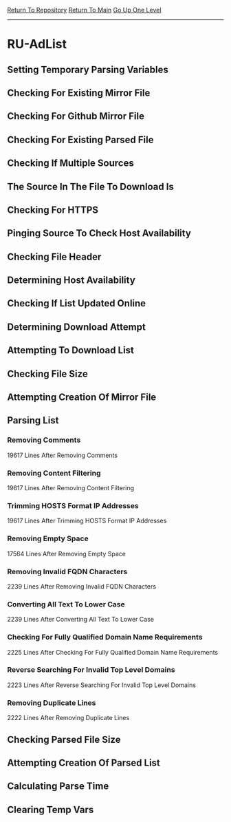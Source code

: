 [Return To Repository](https://github.com/deathbybandaid/piholeparser/)
[Return To Main](https://github.com/deathbybandaid/piholeparser/blob/master/RecentRunLogs/Mainlog.md)
[Go Up One Level](https://github.com/deathbybandaid/piholeparser/blob/master/RecentRunLogs/TopLevelScripts/30-Processing-External-Blacklists.md)
____________________________________
# RU-AdList
## Setting Temporary Parsing Variables
## Checking For Existing Mirror File
## Checking For Github Mirror File
## Checking For Existing Parsed File
## Checking If Multiple Sources
## The Source In The File To Download Is
## Checking For HTTPS
## Pinging Source To Check Host Availability
## Checking File Header
## Determining Host Availability
## Checking If List Updated Online
## Determining Download Attempt
## Attempting To Download List
## Checking File Size
## Attempting Creation Of Mirror File
## Parsing List
### Removing Comments
19617 Lines After Removing Comments
### Removing Content Filtering
19617 Lines After Removing Content Filtering
### Trimming HOSTS Format IP Addresses
19617 Lines After Trimming HOSTS Format IP Addresses
### Removing Empty Space
17564 Lines After Removing Empty Space
### Removing Invalid FQDN Characters
2239 Lines After Removing Invalid FQDN Characters
### Converting All Text To Lower Case
2239 Lines After Converting All Text To Lower Case
### Checking For Fully Qualified Domain Name Requirements
2225 Lines After Checking For Fully Qualified Domain Name Requirements
### Reverse Searching For Invalid Top Level Domains
2223 Lines After Reverse Searching For Invalid Top Level Domains
### Removing Duplicate Lines
2222 Lines After Removing Duplicate Lines
## Checking Parsed File Size
## Attempting Creation Of Parsed List
## Calculating Parse Time
## Clearing Temp Vars
